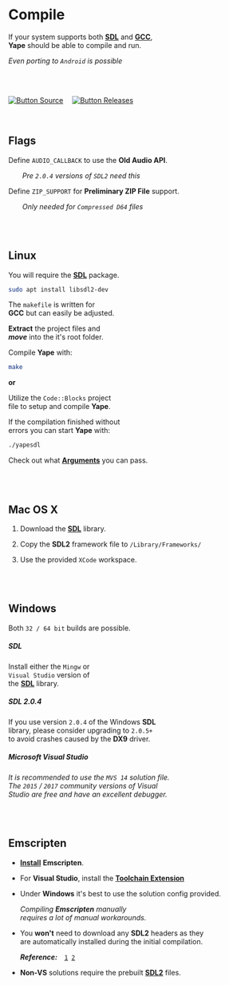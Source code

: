 
# Compile

If your system supports both **[SDL]** and **[GCC]**, <br>
**Yape** should be able to compile and run.

*Even porting to `Android` is possible*

<br>
<br>

[![Button Source]][Source]   
[![Button Releases]][Releases]

<br>

## Flags

Define `AUDIO_CALLBACK` to use the **Old Audio API**.

  *Pre `2.0.4` versions of `SDL2` need this*

Define `ZIP_SUPPORT` for **Preliminary ZIP File** support.

  *Only needed for `Compressed D64` files*

<br>
<br>

## Linux

You will require the **[SDL]** package.

```sh
sudo apt install libsdl2-dev
```

The `makefile` is written for <br>
**GCC** but can easily be adjusted.

**Extract** the project files and <br>
***move*** into the it's root folder.

Compile **Yape** with:

```sh
make
```

**or**

Utilize the `Code::Blocks` project <br>
file to setup and compile **Yape**.

If the compilation finished without <br>
errors you can start **Yape** with:

```sh
./yapesdl
```

Check out what **[Arguments]** you can pass.

<br>
<br>

## Mac OS X

1. Download the **[SDL]** library.

2. Copy the **SDL2** framework file to `/Library/Frameworks/`

4. Use the provided `XCode` workspace.

<br>
<br>

## Windows

Both `32 / 64 bit` builds are possible.

##### SDL

Install either the `Mingw` or <br>
`Visual Studio` version of <br>
the **[SDL]** library.

##### SDL 2.0.4

If you use version `2.0.4` of the Windows **SDL** <br>
library, please consider upgrading to `2.0.5+` <br>
to avoid crashes caused by the **DX9** driver.

##### Microsoft Visual Studio

*It is recommended to use the `MVS 14` solution file.* <br>
*The `2015` / `2017` community versions of Visual* <br>
*Studio are free and have an excellent debugger.*

<br>
<br>

## Emscripten

- **[Install][Emscripten Installation]** **Emscripten**.

- For **Visual Studio**, install the **[Toolchain Extension]**

- Under **Windows** it's best to use the solution config provided.

  *Compiling* ***Emscripten*** *manually* <br>
  *requires a lot of manual workarounds.*

- You **won't** need to download any **SDL2** headers as they <br>
  are automatically installed during the initial compilation.

  ***Reference:*** [`1`][Emscripten A] [`2`][Emscripten B]

- **Non-VS** solutions require the prebuilt **[SDL2][Emscripten Prebuilt]** files.

<br>



<!----------------------------------------------------------------------------->

[Emscripten Installation]: https://emscripten.org/docs/getting_started/downloads.html
[Emscripten Prebuilt]: https://buildbot.libsdl.org/sdl-builds/sdl-emscripten/?C=M;O=D
[Toolchain Extension]: https://github.com/nokotan/VSExtForEmscripten
[Emscripten A]: https://github.com/kripken/emscripten
[Emscripten B]: https://github.com/emscripten-ports/SDL2
[Releases]: https://github.com/calmopyrin/yapesdl/releases
[SDL]: http://libsdl.org
[GCC]: https://gcc.gnu.org/

[Arguments]: Usage.md
[Source]: ../Source


<!---------------------------------[ Buttons ]--------------------------------->

[Button Releases]: https://img.shields.io/badge/Releases-ED1965?style=for-the-badge&logoColor=white&logo=GitLFS
[Button Source]: https://img.shields.io/badge/Source_Code-2088FF?style=for-the-badge&logoColor=white&logo=BookStack
